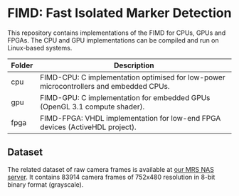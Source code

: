 # FIMD: Fast Isolated Marker Detection

This repository contains implementations of the FIMD for CPUs, GPUs and FPGAs. The CPU and GPU implementations can be compiled and run on Linux-based systems.

| Folder | Description                                                                            |
|--------|----------------------------------------------------------------------------------------|
| cpu    | FIMD-CPU: C implementation optimised for low-power microcontrollers and embedded CPUs. |
| gpu    | FIMD-GPU: C implementation for embedded GPUs (OpenGL 3.1 compute shader).              |
| fpga   | FIMD-FPGA: VHDL implementation for low-end FPGA devices (ActiveHDL project).           |


## Dataset

The related dataset of raw camera frames is available at [our MRS NAS server](https://nasmrs.felk.cvut.cz/index.php/s/AtyqwaS4VOC1EYG). It contains 83914 camera frames of 752x480 resolution in 8-bit binary format (grayscale).


